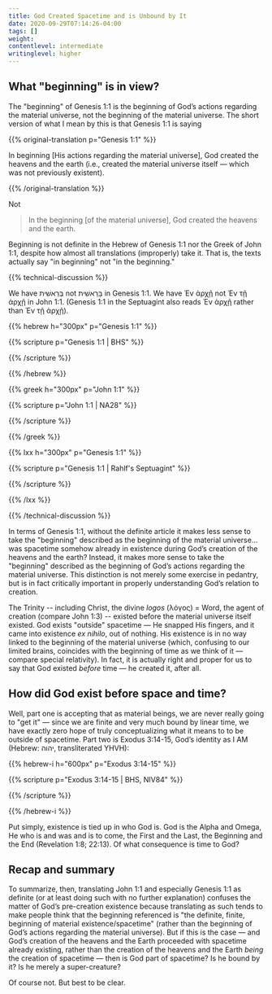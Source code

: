 ```yaml
---
title: God Created Spacetime and is Unbound by It
date: 2020-09-29T07:14:26-04:00
tags: []
weight: 
contentlevel: intermediate
writinglevel: higher
---
```


## What "beginning" is in view?

The "beginning" of Genesis 1:1 is the beginning of God’s actions regarding the material universe, not the beginning of the material universe. The short version of what I mean by this is that Genesis 1:1 is saying

{{% original-translation p="Genesis 1:1" %}}

In beginning [His actions regarding the material universe], God created the heavens and the earth (i.e., created the material universe itself — which was not previously existent).

{{% /original-translation %}}

Not

> In the beginning [of the material universe], God created the heavens and the earth.

Beginning is not definite in the Hebrew of Genesis 1:1 nor the Greek of John 1:1, despite how almost all translations (improperly) take it. That is, the texts actually say "in beginning" not "in the beginning."

{{% technical-discussion %}}

We have בְּרֵאשִׁית not בָּרֵאשִׁית in Genesis 1:1. We have Ἐν ἀρχῇ not Ἐν τῇ ἀρχῇ in John 1:1. (Genesis 1:1 in the Septuagint also reads Ἐν ἀρχῇ rather than Ἐν τῇ ἀρχῇ).

{{% hebrew h="300px" p="Genesis 1:1" %}}

{{% scripture p="Genesis 1:1 | BHS" %}}

{{% /scripture %}}

{{% /hebrew %}}

{{% greek h="300px" p="John 1:1" %}}

{{% scripture p="John 1:1 | NA28" %}}

{{% /scripture %}}

{{% /greek %}}

{{% lxx h="300px" p="Genesis 1:1" %}}

{{% scripture p="Genesis 1:1 | Rahlf's Septuagint" %}}

{{% /scripture %}}

{{% /lxx %}}

{{% /technical-discussion %}}

In terms of Genesis 1:1, without the definite article it makes less sense to take the "beginning" described as the beginning of the material universe... was spacetime somehow already in existence during God’s creation of the heavens and the earth? Instead, it makes more sense to take the "beginning" described as the beginning of God’s actions regarding the material universe. This distinction is not merely some exercise in pedantry, but is in fact critically important in properly understanding God’s relation to creation.

The Trinity -- including Christ, the divine *logos* (λόγος) = Word, the agent of creation (compare John 1:3) -- existed before the material universe itself existed. God exists "outside" spacetime — He snapped His fingers, and it came into existence *ex nihilo*, out of nothing. His existence is in no way linked to the beginning of the material universe (which, confusing to our limited brains, coincides with the beginning of time as we think of it — compare special relativity). In fact, it is actually right and proper for us to say that God existed *before* time — he created it, after all.

## How did God exist before space and time?

Well, part one is accepting that as material beings, we are never really going to "get it" — since we are finite and very much bound by linear time, we have exactly zero hope of truly conceptualizing what it means to to be outside of spacetime. Part two is Exodus 3:14-15, God’s identity as I AM (Hebrew: יהוה, transliterated YHVH):

{{% hebrew-i h="600px" p="Exodus 3:14-15" %}}

{{% scripture p="Exodus 3:14-15 | BHS, NIV84" %}}

{{% /scripture %}}

{{% /hebrew-i %}}

Put simply, existence is tied up in who God is. God is the Alpha and Omega, He who is and was and is to come, the First and the Last, the Beginning and the End (Revelation 1:8; 22:13). Of what consequence is time to God?

## Recap and summary

To summarize, then, translating John 1:1 and especially Genesis 1:1 as definite (or at least doing such with no further explanation) confuses the matter of God’s pre-creation existence because translating as such tends to make people think that the beginning referenced is "the definite, finite, beginning of material existence/spacetime" (rather than the beginning of God’s actions regarding the material universe). But if this is the case — and God’s creation of the heavens and the Earth proceeded with spacetime already existing, rather than the creation of the heavens and the Earth *being* the creation of spacetime — then is God part of spacetime? Is he bound by it? Is he merely a super-creature?

Of course not. But best to be clear.

<!--

See also:

{{% scripture src="https://ichthys.com/mail-anger-anthropopathism-eternity.htm" text="Ichthys > Emails" %}}
Even though the operative phrase in John 1:1 is often translated "in the beginning", there is no definite article present in the Greek (i.e., no "the"). As such, the Greek phrase en archei is a deliberate parallel of the phrase in Genesis 1:1, bereshith, which, likewise, has no definite article (although of course the English versions never reflect this important fact). The lack of the article in both cases is significant. When English speakers hear, "in the beginning", they assume, not completely without reason, that there was some point of departure for everything (including perhaps God – and that is a grave mistake to make). There was a discrete "beginning" for the world we see, the physical universe of space and time (as well as the heavenly dimensions we cannot presently see), but not for God who "is" and always "was" and always "will be" (irrespective of time or space). God existed before He made the universe, before He created the angels, and before any of the seen or unseen parts of the present cosmos came into being through His creative act. Put another way, God transcends time and space. How this is and what this entails defies description by creatures such as we are who have been made for time/space and exist only in time/space. But that is the way it "is", and that is why the language in Genesis 1:1 and John 1:1 is so careful. One could translate the former "the first thing God did [in respect to the universe we now see] was create the heavens and the earth"; and John 1:1 "before creation, the Word was with God". That, in any case, is what the phrases mean respectively: God existed, God "was" before anything was created by Him.
The above has important implications for understanding "who" God is, and also for understanding the Trinity. To put this as simply as possible, God is spirit (rather than "a spirit"), and His existence as such precedes the cosmos we can see and is completely independent of it. The world only exists because God created it, and only continues to exist because He "holds it together" (that is the meaning of the Greek at Colossians 1:17). God could have created a quadrillion such universes in the blink of an eye, and still certainly can.
{{% /scripture %}}

Here’s a quote from [Bartek](/links/#writings-from-the-desk-of-TODO) on some of the significance of all this:

{{% scripture src="https://ichthys.com/Bartek/John1-1.pdf" text="Bartek > John 1:1" %}}
The Greek [of John 1:1] says "in beginning" (there is no definite article before "beginning" in Greek) and that is an exact equivalent of the Hebrew בְּרֵאשִׁית (bereshith) in Genesis 1:1 which has the same meaning and to which John here directly refers ("beginning" is anarthrous in Hebrew as well). Genesis 1:1 says that "in beginning God created the heavens and the earth", thus bereshith denoting the state at the point when God began the work of creation (Luginbill, n.d.) – not the beginning of creation itself. The latter view results in a logical error, as according to it at the point when God began to create – which is here described as "in beginning" - creation would already have to have been there, as only then "in beginning" could be taken to mean "beginning of creation", but the very point is that it is at that point that God started His creative work.

By writing en archē John refers to the same point in time as Moses did in Genesis 1:1 – the point when as yet there was nothing. And just as Moses moves forward from that point to tell of God’s first creative act ("In [the] beginning God created the heavens and the earth"), so John describes the state before creation came into being. And before creation came into being, the Word was (John 17:5; cf. Micah 5:2).
{{% /scripture %}}







### Genesis 1:1 is a statement of historical description not a forward-looking summary

We’re not yet done handling the misunderstandings surrounding this first verse of the Bible. Partially caused by the common improper inclusion of the definite article in translation, many people take Genesis 1:1 as a forward-looking summary of the seven days described in the following verses rather than as a statement of historical description.^[fn:1]

[fn:1] : Although the improper inclusion of the definite article does not logically necessitate taking Genesis 1:1 as a forward-looking summary (i.e., it is perfectly possible to translate as "In the beginning, God created the heavens and the earth" while simultaneously not taking the verse as a forward-looking summary), it does make such an interpretation somewhat more attractive. It is somewhat a chicken-or-the-egg situation: does this interpretation get put forward because of the improper inclusion of the definite article, or is the definite article improperly included (largely) because of this interpretation?

Taking Genesis 1:1 as a forward-looking summary means understanding things in the following way:

> In the beginning, God created the heavens and earth (event 1): first this thing happened (event 1.1), and then this thing happened (event 1.2), …

As opposed to viewing verse 1 as a historical event that preceded the things described in following verses:

> In beginning, God created the heavens and the earth (event 1). Then this thing happened (event 2), and then this thing happened (event 3), …

I could make my own technical argument as to why the second view is correct, but Ichthys has some good discussion on this already in [Part 2 of the Satanic Rebellion Series](https://ichthys.com/sr2-copy.htm#I.%20Linguistic%20Evidence%20for%20the%20Genesis%20Gap:):

{{% scripture src="https://ichthys.com/sr2-copy.htm#I.%20Linguistic%20Evidence%20for%20the%20Genesis%20Gap:" text="Ichthys > SR2" %}}
First of all, the opening sentence of the Bible (taken by itself, and examined without any preconceptions) purports to be just what we are suggesting here: an historical description of God's first action vis-à-vis the material universe, namely His original creation of it. On the other hand, problems for the alternative summary-statement theory arise as soon as we move on to verse two. For the earth is there described as being "without form, and void" (KJV). But if verse one is not an actual description of the creation of the heavens and the earth, but rather merely a summary of the whole seven days that follow, then how are we to explain the fact that there is no re-statement of its initial creation in the detailed account? Where did this formless "earth" come from? Are we to suppose that it did somehow exist before original creation? That would be quite a blow for all who genuinely believe in a God who transcends the universe and in His ex nihilo creation of it (see section II below). If, on the other hand, earth really was originally created "from nothing", it seems beyond odd not to mention that creation in the detailed account of the seven days (if indeed we are to assume that they represent original creation), and, on that account, strained to assume that the bald statement of its creation in verse one is a mere summary.
{{% /scripture %}}

Now, this leaves us at the point where we are taking Genesis 1:1 as describing God’s ex nihilo creation of the material universe ("the heavens and the earth") rather than acting as a summary statement for the verses that follow.

## Verse 2

The question that follows is thus 




We’ll get to exactly what the so-called "Genesis Gap" is when discussing the second verse just below, but for now note that it is essentially impossible to take verse 1 as a forward-looking summary if one at all cares about what the Hebrew actually says.

I know this seems jarring to many because it means, in essence, that I am saying that anyone who does not come to this conclusion is being unfaithful to the biblical text. Perhaps this starkness would not be so striking were it not for the fact that essentially all translations have it wrong. So am I saying that translators and theologians for hundreds of years have done violence to the grammar of the first and second verses of the Bible? Yes, yes I am.
Consider the fact that the number of people believing one interpretation over the other in this particular case is of almost no consequence because everyone who does not have Hebrew is led to believe the "Genesis 1:1 as forward-looking summary" position by default; English translations leave no other option. On the other hand, imagine if this were the translation generally put before people:

From Ichthys

Before all else, God created the heavens and the earth. But the earth came to be ruined and despoiled – darkness lay upon the face of the abyss while God's Spirit brooded over the surface of its waters.
Genesis 1:1-2




 that I am explicitly calling out almost all contemporary understanding of Genesis 1:1 as being 


This isn’t some indistinct matter of opinion; it’s grammar. The fact that most all English translations "get this wrong" and most people 

-->

